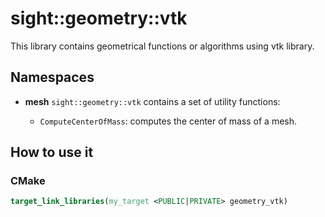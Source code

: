 # sight::geometry::vtk

This library contains geometrical functions or algorithms using vtk library.

## Namespaces

- **mesh**
  `sight::geometry::vtk` contains a set of utility functions:

  - `ComputeCenterOfMass`: computes the center of mass of a mesh.
 

## How to use it

### CMake

```cmake
target_link_libraries(my_target <PUBLIC|PRIVATE> geometry_vtk)
```


